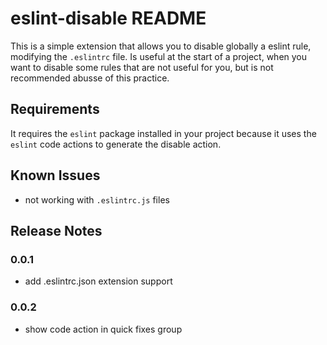 # eslint-disable README

This is a simple extension that allows you to disable globally a eslint rule, modifying the `.eslintrc` file.
Is useful at the start of a project, when you want to disable some rules that are not useful for you, but
is not recommended abusse of this practice.

## Requirements

It requires the `eslint` package installed in your project because it uses the `eslint` code actions to generate the disable action.

## Known Issues

- not working with `.eslintrc.js` files

## Release Notes

### 0.0.1
- add .eslintrc.json extension support

### 0.0.2
- show code action in quick fixes group